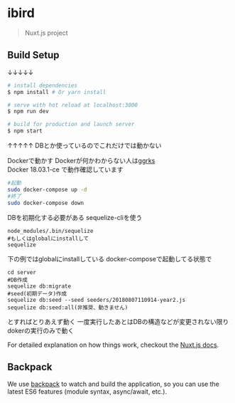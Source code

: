 # ibird

> Nuxt.js project

## Build Setup
↓↓↓↓↓
``` bash
# install dependencies
$ npm install # Or yarn install

# serve with hot reload at localhost:3000
$ npm run dev

# build for production and launch server
$ npm start
```
↑↑↑↑↑
DBとか使っているのでこれだけでは動かない

Dockerで動かす
Dockerが何かわからない人は[ggrks](http://lmgtfy.com/?q=docker+%E8%A7%A3%E8%AA%AC)  
Docker 18.03.1-ce で動作確認しています

```bash
#起動
sudo docker-compose up -d
#終了
sudo docker-compose down
```
DBを初期化する必要がある
sequelize-cliを使う
```
node_modules/.bin/sequelize 
#もしくはglobalにinstallして
sequelize
```
下の例ではglobalにinstallしている
docker-composeで起動してる状態で
```
cd server
#DB作成
sequelize db:migrate
#seed(初期データ)作成
sequelize db:seed --seed seeders/20180807110914-year2.js
sequelize db:seed:all(非推奨、動きません)
```
とすればとりあえず動く
一度実行したあとはDBの構造などが変更されない限りdokerの実行のみで動く



For detailed explanation on how things work, checkout the [Nuxt.js docs](https://github.com/nuxt/nuxt.js).

## Backpack

We use [backpack](https://github.com/palmerhq/backpack) to watch and build the application, so you can use the latest ES6 features (module syntax, async/await, etc.).
